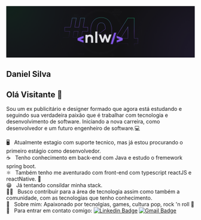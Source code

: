 <img width="auto" src="https://github.com/Daniels-hc/Daniels-hc/blob/main/NLW04_pack_divulgacao_-_Github.png">

## Daniel Silva

## Olá Visitante 👋

Sou um ex publicitário e designer formado que agora está estudando e seguindo sua verdadeira paixão que é trabalhar com tecnologia e desenvolvimento de software. 
Iniciando a nova carreira, como desenvolvedor e um futuro engenheiro de software.:computer: 

🖥️ &nbsp; Atualmente estagio com suporte tecnico, mas já estou procurando o primeiro estágio como desenvolvedor.      
:coffee: &nbsp; Tenho conhecimento em back-end com Java e estudo o fremework spring boot.            
⚛️ &nbsp; Também tenho me aventurado com front-end com typescript reactJS e reactNative. :iphone:        
😁 &nbsp; Já tentando consildar minha stack.           
👨‍💻 &nbsp; Busco contribuir para a área de tecnologia assim como também a comunidade, com as tecnologias que tenho conhecimento.   
🖖 &nbsp; Sobre mim: Apaixonado por tecnolgias, games, cultura pop, rock 'n roll 🎸        
:e-mail: &nbsp; Para entrar em contato comigo: [![Linkedin Badge](https://img.shields.io/badge/-LinkedIn-blue?style=flat&logo=Linkedin&logoColor=white&link=https://www.linkedin.com/in/daniel-silva-63ab81203/)](https://www.linkedin.com/in/daniel-silva-63ab81203/)
[![Gmail Badge](https://img.shields.io/badge/-daniels.dev7@gmail.com-ff0000?style=flat&labelColor=ff0000&logo=gmail&logoColor=white&link=daniels.dev7@gmail.com)](daniels.dev7@gmail.com)


<!--
**Daniels-hc/Daniels-hc** is a ✨ _special_ ✨ repository because its `README.md` (this file) appears on your GitHub profile.

Here are some ideas to get you started:

- 🔭 I’m currently working on ...
- 🌱 I’m currently learning ...
- 👯 I’m looking to collaborate on ...
- 🤔 I’m looking for help with ...
- 💬 Ask me about ...
- 📫 How to reach me: ...
- 😄 Pronouns: ...
- ⚡ Fun fact: ...
-->
